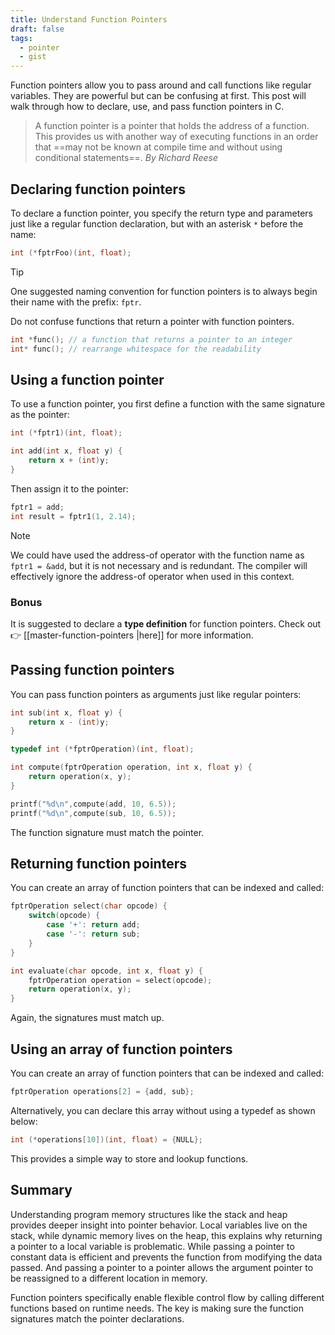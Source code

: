```yaml
---
title: Understand Function Pointers
draft: false
tags:
  - pointer
  - gist
---
```


Function pointers allow you to pass around and call functions like regular variables. They are powerful but can be confusing at first. This post will walk through how to declare, use, and pass function pointers in C.

> A function pointer is a pointer that holds the address of a function. This provides us with another way of executing functions in an order that ==may not be known at compile time and without using conditional statements==. _By Richard Reese_

## Declaring function pointers

To declare a function pointer, you specify the return type and parameters just like a regular function declaration, but with an asterisk `*` before the name:

```c
int (*fptrFoo)(int, float);
```

> [!tip]
> One suggested naming convention for function pointers is to always begin their name with the prefix: `fptr`.

Do not confuse functions that return a pointer with function pointers.

```c
int *func(); // a function that returns a pointer to an integer
int* func(); // rearrange whitespace for the readability
```

## Using a function pointer

To use a function pointer, you first define a function with the same signature as the pointer:

```c
int (*fptr1)(int, float);

int add(int x, float y) {
    return x + (int)y;
}
```

Then assign it to the pointer:

```c
fptr1 = add;
int result = fptr1(1, 2.14);
```

> [!note]
> We could have used the address-of operator with the function name as `fptr1 = &add`, but it is not necessary and is redundant. The compiler will effectively ignore the address-of operator when used in this context.

### Bonus

It is suggested to declare a **type definition** for function pointers. Check out 👉 [[master-function-pointers |here]] for more information.

## Passing function pointers

You can pass function pointers as arguments just like regular pointers:

```c
int sub(int x, float y) {
    return x - (int)y;
}

typedef int (*fptrOperation)(int, float);

int compute(fptrOperation operation, int x, float y) {
    return operation(x, y);
}

printf("%d\n",compute(add, 10, 6.5));
printf("%d\n",compute(sub, 10, 6.5));
```

The function signature must match the pointer.

## Returning function pointers

You can create an array of function pointers that can be indexed and called:

```c
fptrOperation select(char opcode) {
    switch(opcode) {
        case '+': return add;
        case '-': return sub;
    }
}

int evaluate(char opcode, int x, float y) {
    fptrOperation operation = select(opcode);
    return operation(x, y);
}
```

Again, the signatures must match up.

## Using an array of function pointers

You can create an array of function pointers that can be indexed and called:

```c
fptrOperation operations[2] = {add, sub};
```

Alternatively, you can declare this array without using a typedef as shown below:

```c
int (*operations[10])(int, float) = {NULL};
```

This provides a simple way to store and lookup functions.

## Summary

Understanding program memory structures like the stack and heap provides deeper insight into pointer behavior. Local variables live on the stack, while dynamic memory lives on the heap, this explains why returning a pointer to a local variable is problematic. While passing a pointer to constant data is efficient and prevents the function from modifying the data passed. And passing a pointer to a pointer allows the argument pointer to be reassigned to a different location in memory.

Function pointers specifically enable flexible control flow by calling different functions based on runtime needs. The key is making sure the function signatures match the pointer declarations.
